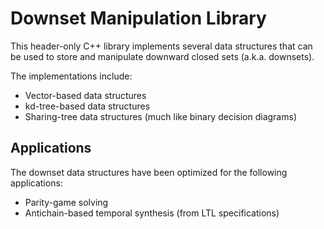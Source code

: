 # Downset Manipulation Library
This header-only C++ library implements several data structures that can be
used to store and manipulate downward closed sets (a.k.a. downsets).

The implementations include:
* Vector-based data structures
* kd-tree-based data structures
* Sharing-tree data structures (much like binary decision diagrams)

## Applications
The downset data structures have been optimized for the following
applications:
* Parity-game solving
* Antichain-based temporal synthesis (from LTL specifications)
